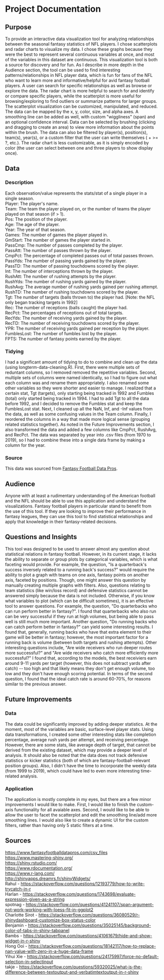 # Project Documentation
## Purpose
To provide an interactive data visualization tool for analyzing relationships between the seasonal fantasy statistics of NFL players. I chose scatterplots and radar charts to visualize my data. I chose these graphs because they were the best to represent several continuous variables at once, and most of the variables in this dataset are continuous. This visualization tool is both a source for discovery and for fun. As I describe in more depth in the Audience section, the tool can be used to find interesting patterns/relationships in NFL player data, which is fun for fans of the NFL who want to learn more and informative/helpful for avid fantasy football players. A user can search for specific relationships as well as browse or explore the data. The radar chart is more helpful to search for and identify or compare specific players, while the scatterplot is more useful for browsing/exploring to find outliers or summarize patterns for larger groups. The scatterplot visualization can be customized, manipulated, and reduced. The data can be mapped by the x, y, color, size, and alpha axes. A smoothing line can be added as well, with custom "wiggliness" (span) and an optional confidence interval. Data can be selected by brushing (clicking and dragging to create an area) to view more information about the points within the brush. The data can also be filtered by player(s), position(s), team(s), year(s), or a custom filter that the user can write themselves (<stat> + <stat> >= ?, etc.). The radar chart is less customizable, as it is simply encoded by color (the user can select between one and three players to show display once).
## Data
### Description
Each observation/value represents the stats/stat of a single player in a single season.<br/>
Player: The player's name.<br/>
Team: The team the player played on, or the number of teams the player played on that season (if > 1).<br/>
Pos: The position of the player.<br/>
Age: The age of the player.<br/>
Year: The year of that season.<br/>
Games: The number of games the player played in.<br/>
GmStart: The number of games the player started in.<br/>
PassCmp: The number of passes completed by the player.<br/>
PassAtt: The number of passes thrown by the player.<br/>
CmpPct: The percentage of completed passes out of total passes thrown.<br/>
PassYds: The number of passing yards gained by the player.<br/>
PassTD: The number of passing touchdowns scored by the player.<br/>
Int: The number of interceptions thrown by the player.<br/>
RushAtt: The number of rushing attempts by the player.<br/>
RushYds: The number of rushing yards gained by the player.<br/>
RushAvg: The average number of rushing yards gained per rushing attempt.<br/>
RushTD: The number of rushing touchdowns scored by the player.<br/>
Tgt: The number of targets (balls thrown to) the player had. [Note: the NFL only began tracking targets in 1992]<br/>
Rec: The number of receptions (balls caught) the player had.<br/>
RecPct: The percentages of receptions out of total targets.<br/>
RecYds: The number of receiving yards gained by the player.<br/>
RecTD: The number of receiving touchdowns scored by the player.<br/>
YPR: The number of receiving yards gained per reception by the player.<br/>
FumblesLost: The number of fumbles lost by the player.<br/>
FPTS: The number of fantasy points earned by the player.<br/>
### Tidying
I had a significant amount of tidying to do to combine and clean up the data (using longterm-data-cleaning.R). First, there were multiple sets of reduntant columns, so I removed removed the repetitive variables. Second, multiple sets of columns were named identically, so I had to figure out what each column was and rename them appropriately. I also renamed some other variables so they were shorter and easier to manage. I realized that a certain stat, Tgt (targets), only starting being tracked in 1992 and Fumbles (total) only started being tracked in 1994. I had to add Tgt to all the data before 1992, and I decided to remove the Fumbles stat and keep the FumblesLost stat. Next, I cleaned up all the NaN, Inf, and -Inf values from the data, as well as some confusing values in the Team column. Finally, I reordered the columns in a way that made more logical sense (grouping related statistics together). As noted in the Future Improvements section, I also transformed the data and added a few columns like CmpPct, RushAvg, and RecPct. The data was separated by year into .csv files (from 1970 to 2019), so I had to combine these into a single data frame by making a column for the year.
### Source
This data was sourced from [Fantasy Football Data Pros](https://www.fantasyfootballdatapros.com/csv_files).
## Audience
Anyone with at least a rudimentary understanding of the American football and the NFL should be able to use this application and understand the visualizations. Fantasy football players in particular stand to benefit from the use of this tool. If they are looking to improve their performance in fantasy leagues, they can use this tool to find statistical relationships and apply that knowledge in their fantasy-related decisions.
## Questions and Insights
This tool was designed to be used to answer almost any question about statistical relations in fantasy football. However, in its current stage, it lacks the ability to separate or group plots by categorical variables, which is what faceting would provide. For example, the question, "Is a quarterback's success inversely related to a running back's success?" would require the ability to plot a graph with teams on one axis, fantasy points on another axis, faceted by positions. Though, one might answer this question by manually creating multiple graphs with filters. Also, questions relating to team statistics (like win/loss record) and defensive statistics cannot be answered simply because the data is not included. Otherwise, if you know what variables to plot (which can be difficult sometimes), it is an effective tool to answer questions. For example, the question, "Do quarterbacks who can run perform better in fantasy?". I found that quarterbacks who also run can be very successful if they run at high volumes, but being able to pass well is still much more important. Another question, "Do running backs who can catch perform better in fantasy?" can yield some interesting results. I found that, generally, running backs who have that extra element to their game will be better in fantasy; however, the most important factor for a running back is volume (between both targets and rushing attempts). Other interesting questions include, "Are wide receivers who run deeper routes more successful?" and "Are wide receivers who catch more efficiently more successful?" I found that, according to the models, the best receiviers earn around 9-11 yards per target (however, this does not subtract yards after catch) -- too high and that likely means they don't get enough volume, too low and they don't have enough scoring potential. In terms of the second question, I found that the ideal catch rate is around 60-70%, for reasons similar to the previous answer.
## Future Improvements
### Data
The data could be significantly improved by adding deeper statistics. At the moment, most of the variables are basic, surface-level player stats. Using data transformations, I created some other interesting stats like completion percentage, average rush yards per attempt, and receiving percentage. However, there are some stats, like average depth of target, that cannot be derived from the existing dataset, which may provide a deeper level of analysis. It should also be noted that the data does not track defensive statistics or kicker statistics (both of which are fantasy-football-relevant position groups). Also, I didn't have the time to incorporate the weekly data (from 1999 to 2019), which could have led to even more interesting time-related analysis.
### Application
The application is mostly complete in my eyes, but there are a few minor improvements I would like to make. First, I would like to finish the custom-axis functionality for all avaiable axes. Second, I would like to be able to allow the user to facet the scatterplot and edit the smoothing line/add more smoothing lines. I would also like to create a dynamic UI for the custom filters, rather than having only 5 static filters at a time.
## Sources
https://www.fantasyfootballdatapros.com/csv_files<br/>
https://www.mastering-shiny.org/<br/>
https://shiny.rstudio.com/<br/>
https://www.rdocumentation.org/<br/>
https://www.r-lang.com/<br/>
http://shinyapps.dreamrs.fr/shinyWidgets/<br/>
Rahul - https://stackoverflow.com/questions/12193779/how-to-write-trycatch-in-r<br/>
Harlan - https://stackoverflow.com/questions/1743698/evaluate-expression-given-as-a-string<br/>
spotnag - https://stackoverflow.com/questions/41241107/span-argument-not-work-working-with-loess-fit-in-ggplot2<br/>
Charlotte Sirot - https://stackoverflow.com/questions/36080529/r-shinydashboard-customize-box-status-color<br/>
Benjamin - https://stackoverflow.com/questions/35025145/background-color-of-tabs-in-shiny-tabpanel<br/>
Bambs - https://stackoverflow.com/questions/41061679/hide-and-show-widget-in-r-shiny<br/>
Hong Ooi - https://stackoverflow.com/questions/18142117/how-to-replace-nan-value-with-zero-in-a-huge-data-frame<br/>
Yihui Xie - https://stackoverflow.com/questions/24175997/force-no-default-selection-in-selectinput<br/>
takje - https://stackoverflow.com/questions/59320025/what-is-the-difference-between-textoutput-and-verbatimtextoutput-in-r-shiny
